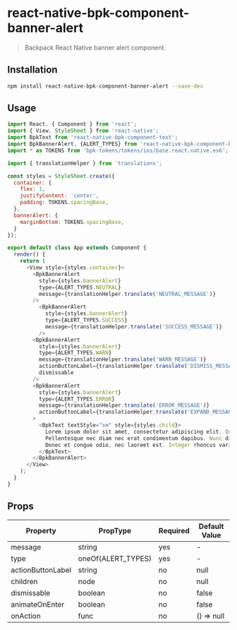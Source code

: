 # react-native-bpk-component-banner-alert

> Backpack React Native banner alert component.

## Installation

```sh
npm install react-native-bpk-component-banner-alert --save-dev
```

## Usage

```js
import React, { Component } from 'react';
import { View, StyleSheet } from 'react-native';
import BpkText from 'react-native-bpk-component-text';
import BpkBannerAlert, {ALERT_TYPES} from 'react-native-bpk-component-banner-alert';
import * as TOKENS from 'bpk-tokens/tokens/ios/base.react.native.es6';

import { translationHelper } from 'translations';

const styles = StyleSheet.create({
  container: {
    flex: 1,
    justifyContent: 'center',
    padding: TOKENS.spacingBase,
  },
  bannerAlert: {
    marginBottom: TOKENS.spacingBase,
  }
});

export default class App extends Component {
  render() {
    return (
      <View style={styles.container}>
        <BpkBannerAlert
          style={styles.bannerAlert}
          type={ALERT_TYPES.NEUTRAL}
          message={translationHelper.translate('NEUTRAL_MESSAGE')}
        />
          <BpkBannerAlert
            style={styles.bannerAlert}
            type={ALERT_TYPES.SUCCESS}
            message={translationHelper.translate('SUCCESS_MESSAGE')}
          />
        <BpkBannerAlert
          style={styles.bannerAlert}
          type={ALERT_TYPES.WARN}
          message={translationHelper.translate('WARN_MESSAGE')}
          actionButtonLabel={translationHelper.translate('DISMISS_MESSAGE')}
          dismissable
        />
        <BpkBannerAlert
          style={styles.bannerAlert}
          type={ALERT_TYPES.ERROR}
          message={translationHelper.translate('ERROR_MESSAGE')}
          actionButtonLabel={translationHelper.translate('EXPAND_MESSAGE')}
        >
          <BpkText textStyle="sm" style={styles.child}>
            Lorem ipsum dolor sit amet, consectetur adipiscing elit. Quisque sagittis sagittis purus, id blandit ipsum.
            Pellentesque nec diam nec erat condimentum dapibus. Nunc diam augue, egestas id egestas ut, facilisis nec mi.
            Donec et congue odio, nec laoreet est. Integer rhoncus varius arcu, a fringilla libero laoreet at.
          </BpkText>
        </BpkBannerAlert>
      </View>
    );
  }
}
```

## Props

| Property          | PropType           | Required | Default Value |
| ----------------- | ------------------ | -------- | ------------- |
| message           | string             | yes      | -             |
| type              | oneOf(ALERT_TYPES) | yes      | -             |
| actionButtonLabel | string             | no       | null          |
| children          | node               | no       | null          |
| dismissable       | boolean            | no       | false         |
| animateOnEnter    | boolean            | no       | false         |
| onAction          | func               | no       | () => null    |
